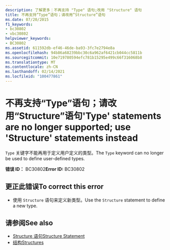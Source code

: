 ```yaml
---
description: 了解更多：不再支持 "Type" 语句;改用 "Structure" 语句
title: 不再支持“Type”语句；请改用“Structure”语句
ms.date: 07/20/2015
f1_keywords:
- bc30802
- vbc30802
helpviewer_keywords:
- BC30802
ms.assetid: 611592db-ef46-46de-ba93-3fc7e2794e8a
ms.openlocfilehash: 94b86a68239bbc30c6a962af6421cb044cc5811b
ms.sourcegitcommit: 10e719780594efc781b15295e499c66f316068b8
ms.translationtype: MT
ms.contentlocale: zh-CN
ms.lasthandoff: 02/14/2021
ms.locfileid: "100477861"
---
```

# <a name="type-statements-are-no-longer-supported-use-structure-statements-instead"></a><span data-ttu-id="9a7f3-103">不再支持“Type”语句；请改用“Structure”语句</span><span class="sxs-lookup"><span data-stu-id="9a7f3-103">'Type' statements are no longer supported; use 'Structure' statements instead</span></span>

<span data-ttu-id="9a7f3-104">`Type` 关键字不能再用于定义用户定义的类型。</span><span class="sxs-lookup"><span data-stu-id="9a7f3-104">The `Type` keyword can no longer be used to define user-defined types.</span></span>  
  
 <span data-ttu-id="9a7f3-105">**错误 ID：** BC30802</span><span class="sxs-lookup"><span data-stu-id="9a7f3-105">**Error ID:** BC30802</span></span>  
  
## <a name="to-correct-this-error"></a><span data-ttu-id="9a7f3-106">更正此错误</span><span class="sxs-lookup"><span data-stu-id="9a7f3-106">To correct this error</span></span>  
  
- <span data-ttu-id="9a7f3-107">使用 `Structure` 语句来定义新类型。</span><span class="sxs-lookup"><span data-stu-id="9a7f3-107">Use the `Structure` statement to define a new type.</span></span>  
  
## <a name="see-also"></a><span data-ttu-id="9a7f3-108">请参阅</span><span class="sxs-lookup"><span data-stu-id="9a7f3-108">See also</span></span>

- [<span data-ttu-id="9a7f3-109">Structure 语句</span><span class="sxs-lookup"><span data-stu-id="9a7f3-109">Structure Statement</span></span>](../language-reference/statements/structure-statement.md)
- [<span data-ttu-id="9a7f3-110">结构</span><span class="sxs-lookup"><span data-stu-id="9a7f3-110">Structures</span></span>](../programming-guide/language-features/data-types/structures.md)
